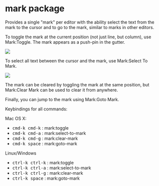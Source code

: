 # mark package

Provides a single "mark" per editor with the ability select the text from the
mark to the cursor and to go to the mark, similar to marks in other editors.

To toggle the mark at the current position (not just line, but column), use Mark:Toggle.  The
mark appears as a push-pin in the gutter.

![](http://mkleehammer.github.com/atom-mark/images/mark.png)

To select all text between the cursor and the mark, use Mark:Select To Mark.

![](http://mkleehammer.github.com/atom-mark/images/select.png)

The mark can be cleared by toggling the mark at the same position, but Mark:Clear Mark
can be used to clear it from anywhere.

Finally, you can jump to the mark using Mark:Goto Mark.

Keybindings for all commands:

Mac OS X:

* <kbd>cmd-k cmd-k</kbd> : mark:toggle
* <kbd>cmd-k cmd-a</kbd> : mark:select-to-mark
* <kbd>cmd-k cmd-g</kbd> : mark:clear-mark
* <kbd>cmd-k space</kbd> : mark:goto-mark

Linux/Windows

* <kbd>ctrl-k ctrl-k</kbd> : mark:toggle
* <kbd>ctrl-k ctrl-a</kbd> : mark:select-to-mark
* <kbd>ctrl-k ctrl-g</kbd> : mark:clear-mark
* <kbd>ctrl-k space</kbd>  : mark:goto-mark
